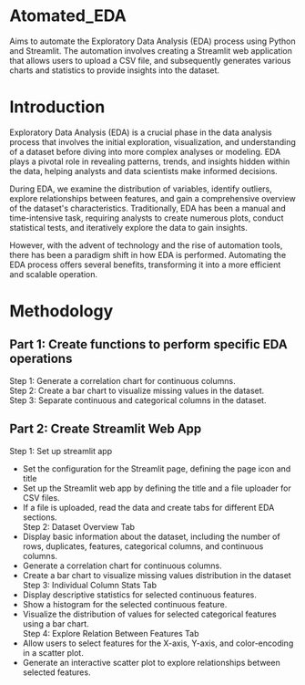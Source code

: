 # Atomated_EDA
Aims to automate the Exploratory Data Analysis (EDA) process using Python and Streamlit.  The automation involves creating a Streamlit web application that allows users to upload a CSV file, and subsequently generates various charts and statistics to provide insights into the dataset.
# Introduction
Exploratory Data Analysis (EDA) is a crucial phase in the data analysis process that involves the initial exploration, visualization, and understanding of a dataset before diving into more complex analyses or modeling. EDA plays a pivotal role in revealing patterns, trends, and insights hidden within the data, helping analysts and data scientists make informed decisions.

During EDA, we examine  the distribution of variables, identify outliers, explore relationships between features, and gain a comprehensive overview of the dataset's characteristics. Traditionally, EDA has been a manual and time-intensive task, requiring analysts to create numerous plots, conduct statistical tests, and iteratively explore the data to gain insights.

However, with the advent of technology and the rise of automation tools, there has been a paradigm shift in how EDA is performed. Automating the EDA process offers several benefits, transforming it into a more efficient and scalable operation.
# Methodology
## Part 1: Create functions to perform specific EDA operations
Step 1:  Generate a correlation chart for continuous columns.<br>
Step 2: Create a bar chart to visualize missing values in the dataset.<br>
Step 3: Separate continuous and categorical columns in the dataset.<br>
## Part 2: Create Streamlit Web App<br>
Step 1: Set up streamlit app  <br>
- Set the configuration for the Streamlit page, defining the page icon and title  <br>
- Set up the Streamlit web app by defining the title and a file uploader for CSV files.  <br>
- If a file is uploaded, read the data and create tabs for different EDA sections.  <br>
Step 2: Dataset Overview Tab  <br>
- Display basic information about the dataset, including the number of rows, duplicates, features, categorical columns, and continuous columns.  <br>
- Generate a correlation chart for continuous columns.  <br>
- Create a bar chart to visualize missing values distribution in the dataset  <br>
Step 3: Individual Column Stats Tab  <br>
- Display descriptive statistics for selected continuous features.  <br>
- Show a histogram for the selected continuous feature.  <br>
- Visualize the distribution of values for selected categorical features using a bar chart.  <br>
Step 4: Explore Relation Between Features Tab  <br>
- Allow users to select features for the X-axis, Y-axis, and color-encoding in a scatter plot.  <br>
- Generate an interactive scatter plot to explore relationships between selected features.  <br>
